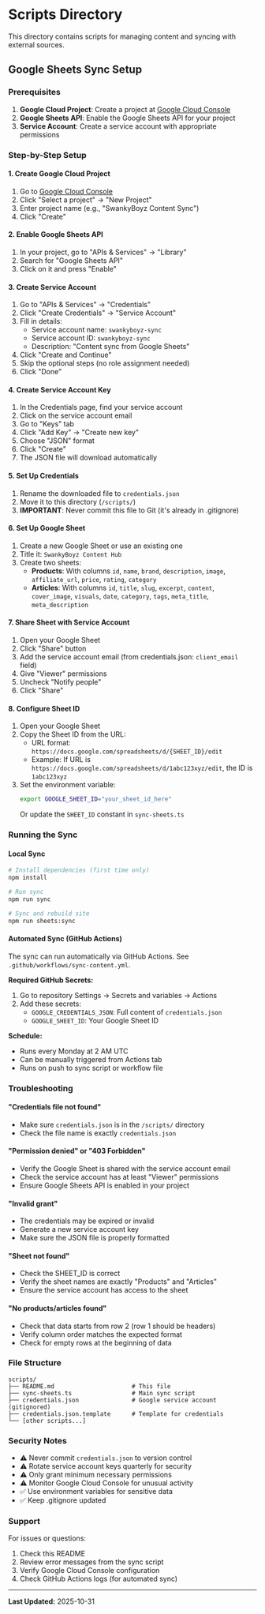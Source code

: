 # Scripts Directory

This directory contains scripts for managing content and syncing with external sources.

## Google Sheets Sync Setup

### Prerequisites

1. **Google Cloud Project**: Create a project at [Google Cloud Console](https://console.cloud.google.com)
2. **Google Sheets API**: Enable the Google Sheets API for your project
3. **Service Account**: Create a service account with appropriate permissions

### Step-by-Step Setup

#### 1. Create Google Cloud Project

1. Go to [Google Cloud Console](https://console.cloud.google.com)
2. Click "Select a project" → "New Project"
3. Enter project name (e.g., "SwankyBoyz Content Sync")
4. Click "Create"

#### 2. Enable Google Sheets API

1. In your project, go to "APIs & Services" → "Library"
2. Search for "Google Sheets API"
3. Click on it and press "Enable"

#### 3. Create Service Account

1. Go to "APIs & Services" → "Credentials"
2. Click "Create Credentials" → "Service Account"
3. Fill in details:
   - Service account name: `swankyboyz-sync`
   - Service account ID: `swankyboyz-sync`
   - Description: "Content sync from Google Sheets"
4. Click "Create and Continue"
5. Skip the optional steps (no role assignment needed)
6. Click "Done"

#### 4. Create Service Account Key

1. In the Credentials page, find your service account
2. Click on the service account email
3. Go to "Keys" tab
4. Click "Add Key" → "Create new key"
5. Choose "JSON" format
6. Click "Create"
7. The JSON file will download automatically

#### 5. Set Up Credentials

1. Rename the downloaded file to `credentials.json`
2. Move it to this directory (`/scripts/`)
3. **IMPORTANT**: Never commit this file to Git (it's already in .gitignore)

#### 6. Set Up Google Sheet

1. Create a new Google Sheet or use an existing one
2. Title it: `SwankyBoyz Content Hub`
3. Create two sheets:
   - **Products**: With columns `id`, `name`, `brand`, `description`, `image`, `affiliate_url`, `price`, `rating`, `category`
   - **Articles**: With columns `id`, `title`, `slug`, `excerpt`, `content`, `cover_image`, `visuals`, `date`, `category`, `tags`, `meta_title`, `meta_description`

#### 7. Share Sheet with Service Account

1. Open your Google Sheet
2. Click "Share" button
3. Add the service account email (from credentials.json: `client_email` field)
4. Give "Viewer" permissions
5. Uncheck "Notify people"
6. Click "Share"

#### 8. Configure Sheet ID

1. Open your Google Sheet
2. Copy the Sheet ID from the URL:
   - URL format: `https://docs.google.com/spreadsheets/d/{SHEET_ID}/edit`
   - Example: If URL is `https://docs.google.com/spreadsheets/d/1abc123xyz/edit`, the ID is `1abc123xyz`
3. Set the environment variable:
   ```bash
   export GOOGLE_SHEET_ID="your_sheet_id_here"
   ```
   Or update the `SHEET_ID` constant in `sync-sheets.ts`

### Running the Sync

#### Local Sync

```bash
# Install dependencies (first time only)
npm install

# Run sync
npm run sync

# Sync and rebuild site
npm run sheets:sync
```

#### Automated Sync (GitHub Actions)

The sync can run automatically via GitHub Actions. See `.github/workflows/sync-content.yml`.

**Required GitHub Secrets:**

1. Go to repository Settings → Secrets and variables → Actions
2. Add these secrets:
   - `GOOGLE_CREDENTIALS_JSON`: Full content of `credentials.json`
   - `GOOGLE_SHEET_ID`: Your Google Sheet ID

**Schedule:**
- Runs every Monday at 2 AM UTC
- Can be manually triggered from Actions tab
- Runs on push to sync script or workflow file

### Troubleshooting

#### "Credentials file not found"
- Make sure `credentials.json` is in the `/scripts/` directory
- Check the file name is exactly `credentials.json`

#### "Permission denied" or "403 Forbidden"
- Verify the Google Sheet is shared with the service account email
- Check the service account has at least "Viewer" permissions
- Ensure Google Sheets API is enabled in your project

#### "Invalid grant"
- The credentials may be expired or invalid
- Generate a new service account key
- Make sure the JSON file is properly formatted

#### "Sheet not found"
- Check the SHEET_ID is correct
- Verify the sheet names are exactly "Products" and "Articles"
- Ensure the service account has access to the sheet

#### "No products/articles found"
- Check that data starts from row 2 (row 1 should be headers)
- Verify column order matches the expected format
- Check for empty rows at the beginning of data

### File Structure

```
scripts/
├── README.md                      # This file
├── sync-sheets.ts                 # Main sync script
├── credentials.json               # Google service account (gitignored)
├── credentials.json.template      # Template for credentials
└── [other scripts...]
```

### Security Notes

- ⚠️ Never commit `credentials.json` to version control
- ⚠️ Rotate service account keys quarterly for security
- ⚠️ Only grant minimum necessary permissions
- ⚠️ Monitor Google Cloud Console for unusual activity
- ✅ Use environment variables for sensitive data
- ✅ Keep .gitignore updated

### Support

For issues or questions:
1. Check this README
2. Review error messages from the sync script
3. Verify Google Cloud Console configuration
4. Check GitHub Actions logs (for automated sync)

---

**Last Updated:** 2025-10-31
